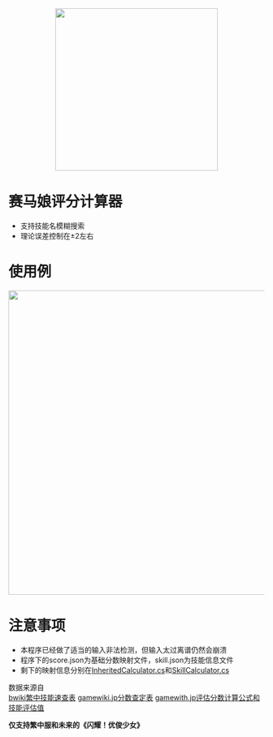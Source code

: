 <div align=center>
  <img src="https://github.com/DecisionTreee/UmaCalculator/assets/121787369/85d7365a-8c39-42b7-ac89-8d103b7b7b58" width=320>
</div>

# 赛马娘评分计算器
- 支持技能名模糊搜索
- 理论误差控制在±2左右

# 使用例
<img src="https://github.com/DecisionTreee/UmaCalculator/assets/121787369/7e852a3e-deee-4626-94fb-d079a59b16cf" width=600><br/>

# 注意事项
- 本程序已经做了适当的输入非法检测，但输入太过离谱仍然会崩溃
- 程序下的score.json为基础分数映射文件，skill.json为技能信息文件
- 剩下的映射信息分别在[InheritedCalculator.cs](./UmaCalculator/InheritedCalculator.cs)和[SkillCalculator.cs](./UmaCalculator/SkillCalculator.cs)

数据来源自<br/>
[bwiki繁中技能速查表](https://wiki.biligame.com/umamusume/%E7%B9%81%E4%B8%AD%E6%8A%80%E8%83%BD%E9%80%9F%E6%9F%A5%E8%A1%A8)
[gamewiki.jp分数查定表](https://umamusume.gamewiki.jp/?top=on)
[gamewith.jp评估分数计算公式和技能评估值](https://gamewith.jp/uma-musume/article/show/279308)

****仅支持繁中服和未来的《闪耀！优俊少女》****
